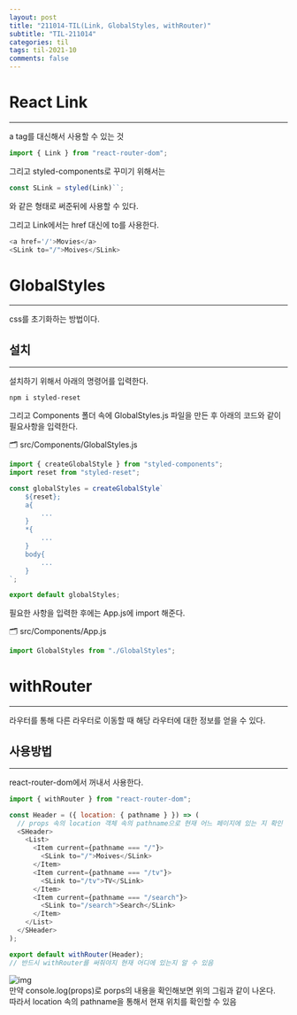 ```yaml
---
layout: post
title: "211014-TIL(Link, GlobalStyles, withRouter)"
subtitle: "TIL-211014"
categories: til
tags: til-2021-10
comments: false
---
```


# React Link

---

a tag를 대신해서 사용할 수 있는 것

```js
import { Link } from "react-router-dom";
```

그리고 styled-components로 꾸미기 위해서는

```js
const SLink = styled(Link)``;
```

와 같은 형태로 써준뒤에 사용할 수 있다.

그리고 Link에서는 href 대신에 to를 사용한다.

```js
<a href='/'>Movies</a>
<SLink to="/">Moives</SLink>
```

# GlobalStyles

---

css를 초기화하는 방법이다.

## 설치

---

설치하기 위해서 아래의 명령어를 입력한다.

```
npm i styled-reset
```

그리고 Components 폴더 속에 GlobalStyles.js 파일을 만든 후 아래의 코드와 같이 필요사항을 입력한다.

🗂 src/Components/GlobalStyles.js

```js
import { createGlobalStyle } from "styled-components";
import reset from "styled-reset";

const globalStyles = createGlobalStyle`
    ${reset};
    a{
        ...
    }
    *{
        ...
    }
    body{
        ...
    }
`;

export default globalStyles;
```

필요한 사항을 입력한 후에는 App.js에 import 해준다.

🗂 src/Components/App.js

```js
import GlobalStyles from "./GlobalStyles";
```

# withRouter

---

라우터를 통해 다른 라우터로 이동할 때 해당 라우터에 대한 정보를 얻을 수 있다.

## 사용방법

---

react-router-dom에서 꺼내서 사용한다.

```js
import { withRouter } from "react-router-dom";

const Header = ({ location: { pathname } }) => (
  // props 속의 location 객체 속의 pathname으로 현재 어느 페이지에 있는 지 확인
  <SHeader>
    <List>
      <Item current={pathname === "/"}>
        <SLink to="/">Moives</SLink>
      </Item>
      <Item current={pathname === "/tv"}>
        <SLink to="/tv">TV</SLink>
      </Item>
      <Item current={pathname === "/search"}>
        <SLink to="/search">Search</SLink>
      </Item>
    </List>
  </SHeader>
);

export default withRouter(Header);
// 반드시 withRouter를 써줘야지 현재 어디에 있는지 알 수 있음
```

![img](https://i.imgur.com/qBeGZbs.png)  
만약 console.log(props)로 porps의 내용을 확인해보면 위의 그림과 같이 나온다.  
따라서 location 속의 pathname을 통해서 현재 위치를 확인할 수 있음
